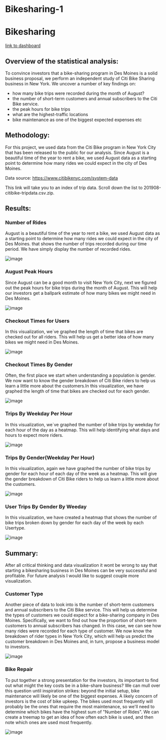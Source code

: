 # Bikesharing-1
# Bikesharing

[link to dashboard](https://public.tableau.com/app/profile/shahla.ahmed/viz/Challenge14-VisualizationsfortheTripAnalysis/NYCStory?publish=yes)



## Overview of the statistical analysis:

To convince investors that a bike-sharing program in Des Moines is a solid business proposal, we perform an independent study of Citi Bike Sharing business in New York. We uncover a number of key findings on: 

* how many bike trips were recorded during the month of August? 
* the number of short-term customers and annual subscribers to the Citi Bike service. 
* the peak hours for bike trips 
* what are the highest-traffic locations 
* bike maintenance as one of the biggest expected expenses 
etc

## Methodology:

For this project, we used data from the Citi Bike program in New York City that has been released to the public for our analysis. Since August is a beautiful time of the year to rent a bike, we used August data as a starting point to determine how many rides we could expect in the city of Des Moines. 
  
Data source: https://www.citibikenyc.com/system-data 

This link will take you to an index of trip data. Scroll down the list to 201908-citibike-tripdata.csv.zip.

## Results:
### Number of Rides
August is a beautiful time of the year to rent a bike, we used August data as a starting point to determine how many rides we could expect in the city of Des Moines.
that shows the number of trips recorded during our time period. We have simply display the number of recorded rides.


![image](https://user-images.githubusercontent.com/105535250/193975015-046b8cec-829b-4e99-91b2-21370d29daca.png)

### August Peak Hours
Since August can be a good month to visit New York City, next we figured out the peak hours for bike trips during the month of August. This will help our investors get a ballpark estimate of how many bikes we might need in Des Moines.

![image](https://user-images.githubusercontent.com/105535250/193975163-ad84af05-7a87-4060-a003-d2aca7071e73.png)

### Checkout Times for Users
In this visualization, we`ve graphed the length of time that bikes are checked out for all riders. This will help us get a better idea of how many bikes we might need in Des Moines.

![image](https://user-images.githubusercontent.com/105535250/193975268-de9acf58-5d9e-44e7-80e4-26e778c2c1c1.png)

### Checkout Times By Gender
Often, the first place we start when understanding a population is gender. We now want to know the gender breakdown of Citi Bike riders to help us learn a little more about the customers.In this visualization, we have graphed the length of time that bikes are checked out for each gender.

![image](https://user-images.githubusercontent.com/105535250/193975340-f777bab5-8f0c-4ca1-a72f-49b92db02380.png)

### Trips By Weekday Per Hour
In this visualization, we`ve graphed the number of bike trips by weekday for each hour of the day as a heatmap. This will help identifying what days and hours to expect more riders.

![image](https://user-images.githubusercontent.com/105535250/193975445-5390722c-1f0b-426f-9278-6c53442ba262.png)

### Trips By Gender(Weekday Per Hour)
In this visualization, again we have graphed the number of bike trips by gender for each hour of each day of the week as a heatmap. This will give the gender breakdown of Citi Bike riders to help us learn a little more about the customers.

![image](https://user-images.githubusercontent.com/105535250/193975583-e0b8dfaa-d861-4f9a-be06-8fd5fc1c4eb6.png)

### User Trips By Gender By Weeday
In this visualization, we have created a heatmap that shows the number of bike trips broken down by gender for each day of the week by each Usertype.

![image](https://user-images.githubusercontent.com/105535250/193975712-6c945b4a-e58d-4c71-b809-4f5daa906c2b.png)

## Summary:
After all critical thinking and data visualization it wont be wrong to say that starting a bikesharing business in Des Moines can be very successful and profitable.
For future analysis I would like to suggest couple more visualization.

### Customer Type
Another piece of data to look into is the number of short-term customers and annual subscribers to the Citi Bike service. This will help us determine the types of customers we could expect for a bike-sharing company in Des Moines. Specifically, we want to find out how the proportion of short-term customers to annual subscribers has changed.
In this case, we can see how many rides were recorded for each type of customer. We now know the breakdown of rider types in New York City, which will help us predict the customer breakdown in Des Moines and, in turn, propose a business model to investors.

![image](https://user-images.githubusercontent.com/105535250/193981293-875d07be-1f76-473d-a005-701ed59f417a.png)

### Bike Repair
To put together a strong presentation for the investors, its important to find out what might the key costs be in a bike-share business? We can mull over this question until inspiration strikes: beyond the initial setup, bike maintenance will likely be one of the biggest expenses. A likely concern of investors is the cost of bike upkeep. The bikes used most frequently will probably be the ones that require the most maintenance, so we'll need to determine which bikes have the highest sum of "Number of Rides". We can create a treemap to get an idea of how often each bike is used, and then note which ones are used most frequently.

![image](https://user-images.githubusercontent.com/105535250/193982426-224e87b0-df25-4000-8b2a-ea7187491274.png)

